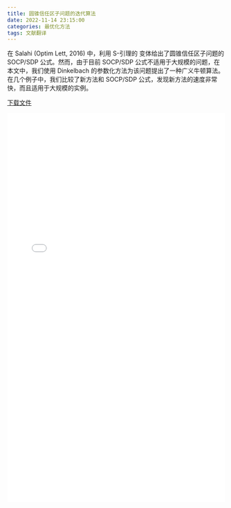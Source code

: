 ```yaml
---
title: 圆锥信任区子问题的迭代算法
date: 2022-11-14 23:15:00
categories: 最优化方法
tags: 文献翻译
---
```


在 Salahi (Optim Lett, 2016) 中，利用 S-引理的 变体给出了圆锥信任区子问题的 SOCP/SDP 公式。然而，由于目前 SOCP/SDP 公式不适用于大规模的问题，在本文中，我们使用 Dinkelbach 的参数化方法为该问题提出了一种广义牛顿算法。在几个例子中，我们比较了新方法和 SOCP/SDP 公式，发现新方法的速度非常快，而且适用于大规模的实例。

[下载文件](/files/Conic_Trust_Region_Subproblem_(bilingual).pdf)

<embed src="/files/Conic_Trust_Region_Subproblem_(bilingual).pdf" type="application/pdf" width=100% height=900>